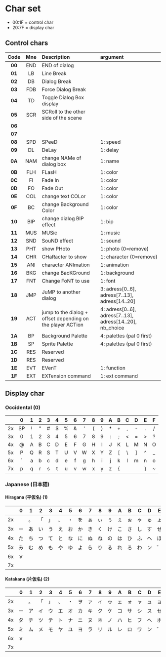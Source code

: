 # Char set

- 00:1F = control char
- 20:7F = display char

## Control chars

|  Code  | Mne | Description                                                        | argument
|:------:|:---:|:-------------------------------------------------------------------|:--------
| **00** | END | END of dialog                                                      |
| **01** | LB  | Line Break                                                         |
| **02** | DB  | Dialog Break                                                       |
| **03** | FDB | Force Dialog Break                                                 |
| **04** | TD  | Toggle Dialog Box display                                          |
| **05** | SCR | SCRoll to the other side of the scene                              |
| **06** |     |                                                                    |
| **07** |     |                                                                    |
| **08** | SPD | SPeeD                                                              | 1: speed
| **09** | DL  | DeLay                                                              | 1: delay
| **0A** | NAM | change NAMe of dialog box                                          | 1: name
| **0B** | FLH | FLasH                                                              | 1: color
| **0C** | FI  | Fade In                                                            | 1: color
| **0D** | FO  | Fade Out                                                           | 1: color
| **0E** | COL | change text COLor                                                  | 1: color
| **0F** | BC  | change Background Color                                            | 1: color
| **10** | BIP | change dialog BIP effect                                           | 1: bip
| **11** | MUS | MUSic                                                              | 1: music
| **12** | SND | SouND effect                                                       | 1: sound
| **13** | PHT | show PHoto                                                         | 1: photo (0=remove)
| **14** | CHR | CHaRacter to show                                                  | 1: character (0=remove)
| **15** | ANI | character ANImation                                                | 1: animation
| **16** | BKG | change BacKGround                                                  | 1: background
| **17** | FNT | Change FoNT to use                                                 | 1: font
| **18** | JMP | JuMP to another dialog                                             | 3: adress\[0..6\], adress\[7..13\], adress\[14..20\]
| **19** | ACT | jump to the dialog + offset depending on the player ACTion         | 4: adress\[0..6\], adress\[7..13\], adress\[14..20\], nb_choice
| **1A** | BP  | Background Palette                                                 | 4: palettes (pal 0 first)
| **1B** | SP  | Sprite Palette                                                     | 4: palettes (pal 0 first)
| **1C** | RES | Reserved                                                           |
| **1D** | RES | Reserved                                                           |
| **1E** | EVT | EVenT                                                              | 1: function
| **1F** | EXT | EXTension command                                                  | 1: ext command

## Display char

### Occidental (0)

|   | 0 | 1 | 2 | 3 | 4 | 5 | 6 | 7 | 8 | 9 | A | B | C | D | E | F |
|:--|:-:|:-:|:-:|:-:|:-:|:-:|:-:|:-:|:-:|:-:|:-:|:-:|:-:|:-:|:-:|:-:|
|2x | SP| ! | " | # | $ | % | & | ' | ( | ) | * | + | , | - | . | / |
|3x | 0 | 1 | 2 | 3 | 4 | 5 | 6 | 7 | 8 | 9 | : | ; | < | = | > | ? |
|4x | @ | A | B | C | D | E | F | G | H | I | J | K | L | M | N | O |
|5x | P | Q | R | S | T | U | V | W | X | Y | Z | [ | \ | ] | ^ | _ |
|6x | ` | a | b | c | d | e | f | g | h | i | j | k | l | m | n | o |
|7x | p | q | r | s | t | u | v | w | x | y | z | { | | | } | ~ |   |

### Japanese (日本語)

#### Hiragana (平仮名) (1)

|   | 0 | 1 | 2 | 3 | 4 | 5 | 6 | 7 | 8 | 9 | A | B | C | D | E | F |
|:--|:-:|:-:|:-:|:-:|:-:|:-:|:-:|:-:|:-:|:-:|:-:|:-:|:-:|:-:|:-:|:-:|
|2x |   | 。 | 「 | 」 | 、 | ・  | を | ぁ | ぃ | ぅ | ぇ | ぉ | ゃ | ゅ | ょ | っ |
|3x | ー | あ | い | う | え  | お | か | き | く | け | こ | さ | し | す | せ  | そ |
|4x | た | ち | つ | て | と  | な | に | ぬ | ね | の | は | ひ | ふ | へ | ほ  | ま |
|5x | み | む | め | も | や  | ゆ | よ | ら | り | る | れ | ろ | わ | ン | ゛ | ゜ |
|6x | ￥ |   |   |   |   |   |   |   |   |   |   |   |   |   |   |   |
|7x |   |   |   |   |   |   |   |   |   |   |   |   |   |   |   |   |

#### Katakana (片仮名) (2)

|   | 0 | 1 | 2 | 3 | 4 | 5 | 6 | 7 | 8 | 9 | A | B | C | D | E | F |
|:--|:-:|:-:|:-:|:-:|:-:|:-:|:-:|:-:|:-:|:-:|:-:|:-:|:-:|:-:|:-:|:-:|
|2x |   | 。 | 「 | 」 | 、 | ・  | ヲ | ァ | ィ | ゥ | ェ | ォ | ャ | ュ | ョ | ッ |
|3x | ー | ア | イ | ウ | エ  | オ | カ | キ | ク | ケ | コ | サ | シ | ス | セ  | ソ |
|4x | タ | チ | ツ | テ | ト  | ナ | ニ | ヌ | ネ | ノ | ハ | ヒ | フ | ヘ | ホ  | マ |
|5x | ミ | ム | メ | モ | ヤ  | ユ | ヨ | ラ | リ | ル | レ | ロ | ワ | ン | ゛ | ゜ |
|6x | ￥ |   |   |   |   |   |   |   |   |   |   |   |   |   |   |   |
|7x |   |   |   |   |   |   |   |   |   |   |   |   |   |   |   |   |

